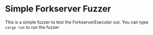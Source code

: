 # Simple Forkserver Fuzzer

This is a simple fuzzer to test the ForkserverExecutor out.
You can type `cargo run` to run the fuzzer
